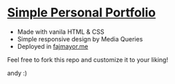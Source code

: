 # [Simple Personal Portfolio](https://andyholes.xyz)
- Made with vanila HTML & CSS
- Simple responsive design by Media Queries
- Deployed in [fajmayor.me](https://fajmayor.me)

Feel free to fork this repo and customize it to your liking!

andy :)
